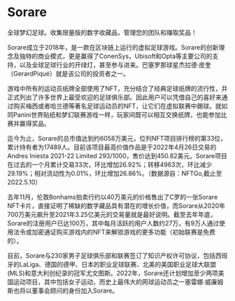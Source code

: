 # Sorare

全球梦幻足球。收集限量版的数字收藏品，管理您的团队和赚取奖品！



Sorare成立于2018年，是一款在区块链上运行的虚拟足球游戏。Sorare的创新理念及独特的商业模式，更是赢得了ConenSys，Ubisoft和Opta等主要公司的支持，以及全球足球行业的开绿灯，甚至参与进来。巴塞罗那球星杰拉德·皮奎（GerardPiqué）就是该公司的投资者之一。



游戏中所有的运动员纸牌全部使用了NFT，充分结合了经典足球纸牌的流行性，并正式列出了许多世界上最受欢迎的足球俱乐部。因此用户可以凭借自己的喜好来通过购买梅西或者哈兰德等著名足球运动员的NFT，让它们在虚拟联赛中踢球。就如同Panini世界贴纸和梦幻联赛游戏一样，玩家间既可以相互交换纸牌，也能参加比赛并赢得奖品。



迄今为止，Sorare的总市值达到约6058万美元，位列NFT项目排行榜的第33位，累计持有者为17489人。目前该项目最高价值作品是于2022年4月26日交易的Andres Iniesta 2021-22 Limited 293/1000，售价达到450.82美元。Sorare项目在过去的一个月累计交易33次，环比增加26.92%；转移4963次，环比减少29.19%；相对流动性为0.01%，环比增加26.86%。（数据源自：NFTGo,截止至2022.5.10）



去年11月，伦敦Bonhams拍卖行约以40万美元的价格售出了C罗的一张Sorare NFT卡片，直接证明了稀缺的数字藏品具有潜在的增长价值，而Sorare从2020年700万美元飙升至2021年3.25亿美元的交易量就是最好说明。截至去年年底，Sorare的注册用户已达100万，其中每月活跃的用户人数约27万，有9万人通过使用法令或加密通证购买游戏内的NFT来解锁游戏的更多功能（初始联赛是免费的）。



目前，Sorare与230家男子足球俱乐部和联赛签订了知识产权许可协议，包括西班牙的LaLiga、德国的德甲、日本的职业足球联赛、北美的美国职业足球大联盟(MLS)和意大利创纪录的冠军尤文图斯。2022年，Sorare还计划增加至少两项美国运动项目，其中包括女子运动，而史上最伟大的网球运动员之一塞雷娜·威廉姆斯也将以董事会顾问的身份加入Sorare。
